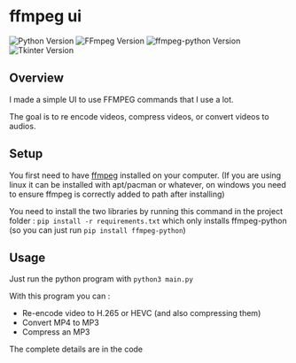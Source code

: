 # ffmpeg ui 

![Python Version](https://img.shields.io/badge/Python-Required-blue) ![FFmpeg Version](https://img.shields.io/badge/FFmpeg-Required-blue) ![ffmpeg-python Version](https://img.shields.io/badge/ffmpeg--python-Required-blue) ![Tkinter Version](https://img.shields.io/badge/Tkinter-Required-blue)

## Overview

I made a simple UI to use FFMPEG commands that I use a lot.

The goal is to re encode videos, compress videos, or convert videos to audios.

## Setup

You first need to have [ffmpeg](https://www.ffmpeg.org/) installed on your computer. (If you are using linux it can be installed with apt/pacman or whatever, on windows you need to ensure ffmpeg is correctly added to path after installing)

You need to install the two libraries by running this command in the project folder :
`pip install -r requirements.txt`
which only installs ffmpeg-python (so you can just run `pip install ffmpeg-python`)

## Usage

Just run the python program with `python3 main.py`

With this program you can :
- Re-encode video to H.265 or HEVC (and also compressing them)
- Convert MP4 to MP3
- Compress an MP3

The complete details are in the code
